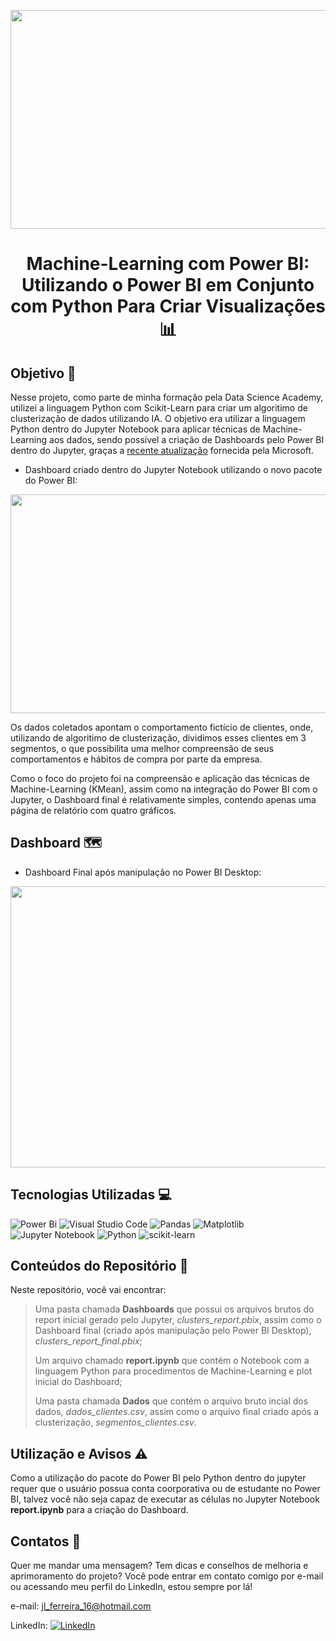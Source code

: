 <kbd><img
src="C:\Users\jr_fe\OneDrive\Documentos\PowerBI_DSA\Cap_16_Machine_Learning\banner\machine_learning_banner.jpg" width=1000 height=350></kbd>

<h1>
    <p align="center">
        Machine-Learning com Power BI: Utilizando o Power BI em Conjunto com Python Para Criar Visualizações 📊
    </p>
</h1>

## Objetivo 🎯

Nesse projeto, como parte de minha formação pela Data Science Academy, utilizei a linguagem Python com Scikit-Learn para criar um algoritimo de clusterização de dados utilizando IA. O objetivo era utilizar a linguagem Python dentro do Jupyter Notebook para aplicar técnicas de Machine-Learning aos dados, sendo possível a criação de Dashboards pelo Power BI dentro do Jupyter, graças a [recente atualização](https://powerbi.microsoft.com/pt-br/blog/announcing-power-bi-in-jupyter-notebooks/) fornecida pela Microsoft.

- Dashboard criado dentro do Jupyter Notebook utilizando o novo pacote do Power BI:

<kbd><img
src="C:\Users\jr_fe\OneDrive\Documentos\PowerBI_DSA\Cap_16_Machine_Learning\banner\dash_jupyter.png" width=1000 height=350></kbd>

Os dados coletados apontam o comportamento fictício de clientes, onde, utilizando de algoritimo de clusterização, dividimos esses clientes em 3 segmentos, o que possibilita uma melhor compreensão de seus comportamentos e hábitos de compra por parte da empresa.

Como o foco do projeto foi na compreensão e aplicação das técnicas de Machine-Learning (KMean), assim como na integração do Power BI com o Jupyter, o Dashboard final é relativamente simples, contendo apenas uma página de relatório com quatro gráficos.

## Dashboard 🗺️

- Dashboard Final após manipulação no Power BI Desktop:

<img src="C:\Users\jr_fe\OneDrive\Documentos\PowerBI_DSA\Cap_16_Machine_Learning\banner\dash_final.png" width=1500 height=450>

## Tecnologias Utilizadas 💻

![Power Bi](https://img.shields.io/badge/power_bi-F2C811?style=for-the-badge&logo=powerbi&logoColor=black) ![Visual Studio Code](https://img.shields.io/badge/Visual%20Studio%20Code-0078d7.svg?style=for-the-badge&logo=visual-studio-code&logoColor=white) ![Pandas](https://img.shields.io/badge/pandas-%23150458.svg?style=for-the-badge&logo=pandas&logoColor=white) ![Matplotlib](https://img.shields.io/badge/Matplotlib-%23ffffff.svg?style=for-the-badge&logo=Matplotlib&logoColor=black) ![Jupyter Notebook](https://img.shields.io/badge/jupyter-%23FA0F00.svg?style=for-the-badge&logo=jupyter&logoColor=white) ![Python](https://img.shields.io/badge/python-3670A0?style=for-the-badge&logo=python&logoColor=ffdd54) ![scikit-learn](https://img.shields.io/badge/scikit--learn-%23F7931E.svg?style=for-the-badge&logo=scikit-learn&logoColor=white)

## Conteúdos do Repositório 📁

Neste repositório, você vai encontrar:

> Uma pasta chamada **Dashboards** que possui os arquivos brutos do report inicial gerado pelo Jupyter, *clusters_report.pbix*, assim como o Dashboard final (criado após manipulação pelo Power BI Desktop), *clusters_report_final.pbix*;
>
> Um arquivo chamado **report.ipynb** que contém o Notebook com a linguagem Python para procedimentos de Machine-Learning e plot inicial do Dashboard;
>
> Uma pasta chamada **Dados** que contém o arquivo bruto incial dos dados, *dados_clientes.csv*, assim como o arquivo final criado após a clusterização, *segmentos_clientes.csv*.

## Utilização e Avisos ⚠️

Como a utilização do pacote do Power BI pelo Python dentro do jupyter requer que o usuário possua conta coorporativa ou de estudante no Power BI, talvez você não seja capaz de executar as células no Jupyter Notebook  **report.ipynb** para a criação do Dashboard.


## Contatos 📧

Quer me mandar uma mensagem? Tem dicas e conselhos de melhoria e aprimoramento do projeto? Você pode entrar em contato comigo por e-mail ou acessando meu perfil do LinkedIn, estou sempre por lá!

e-mail: jl_ferreira_16@hotmail.com

LinkedIn: [![LinkedIn](https://img.shields.io/badge/linkedin-%230077B5.svg?style=for-the-badge&logo=linkedin&logoColor=white)](https://www.linkedin.com/in/jose-luiz-ferreira-junior/)